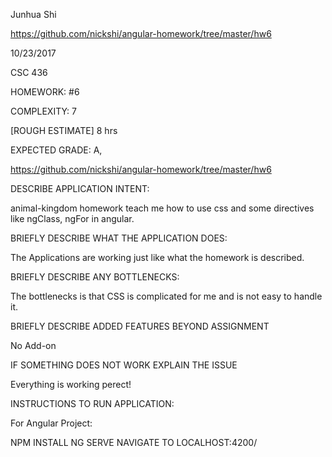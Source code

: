 Junhua Shi

https://github.com/nickshi/angular-homework/tree/master/hw6

10/23/2017

CSC 436

HOMEWORK: #6

COMPLEXITY: 7

[ROUGH ESTIMATE] 8 hrs

EXPECTED GRADE: A,

https://github.com/nickshi/angular-homework/tree/master/hw6

DESCRIBE APPLICATION INTENT:

animal-kingdom homework teach me how to use css and some directives like ngClass, ngFor in angular.

BRIEFLY DESCRIBE WHAT THE APPLICATION DOES:

The Applications are working just like what the homework is described.

BRIEFLY DESCRIBE ANY BOTTLENECKS:

The bottlenecks is that CSS is complicated for me and is not easy to handle it.

BRIEFLY DESCRIBE ADDED FEATURES BEYOND ASSIGNMENT

No Add-on

IF SOMETHING DOES NOT WORK EXPLAIN THE ISSUE

Everything is working perect!

INSTRUCTIONS TO RUN APPLICATION:

For Angular Project:

NPM INSTALL
NG SERVE
NAVIGATE TO LOCALHOST:4200/
